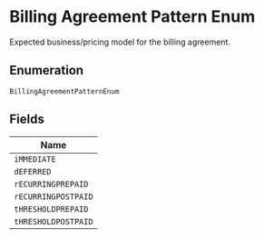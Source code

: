 
# Billing Agreement Pattern Enum

Expected business/pricing model for the billing agreement.

## Enumeration

`BillingAgreementPatternEnum`

## Fields

| Name |
|  --- |
| `iMMEDIATE` |
| `dEFERRED` |
| `rECURRINGPREPAID` |
| `rECURRINGPOSTPAID` |
| `tHRESHOLDPREPAID` |
| `tHRESHOLDPOSTPAID` |

